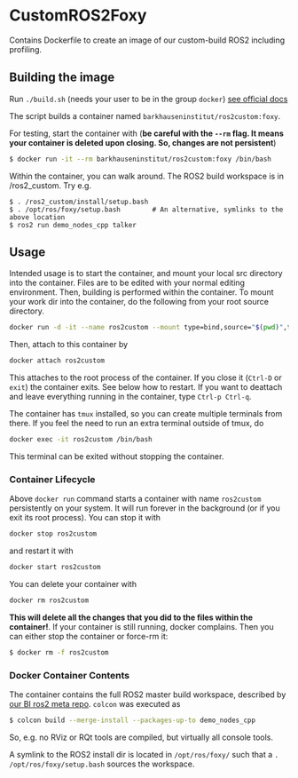# CustomROS2Foxy

Contains Dockerfile to create an image of our custom-build ROS2 including profiling.

## Building the image
Run `./build.sh` (needs your user to be in the group `docker`) [see official docs](https://docs.docker.com/engine/install/linux-postinstall/#manage-docker-as-a-non-root-user)

The script builds a container named `barkhauseninstitut/ros2custom:foxy`.

For testing, start the container with (**be careful with the `--rm` flag. It means your container is deleted upon closing. So, changes are not persistent**)

```bash
$ docker run -it --rm barkhauseninstitut/ros2custom:foxy /bin/bash
```

Within the container, you can walk around. The ROS2 build workspace is in /ros2_custom. Try e.g.

```
$ . /ros2_custom/install/setup.bash
$ . /opt/ros/foxy/setup.bash        # An alternative, symlinks to the above location
$ ros2 run demo_nodes_cpp talker
```

## Usage
Intended usage is to start the container, and mount your local src directory into the container. Files are to be edited with your normal editing environment. Then, building is performed within the container. To mount your work dir into the container, do the following from your root source directory.

```bash
docker run -d -it --name ros2custom --mount type=bind,source="$(pwd)",target=/src barkhauseninstitut/ros2custom:foxy
```

Then, attach to this container by

```bash
docker attach ros2custom
```

This attaches to the root process of the container. If you close it (`Ctrl-D` or `exit`) the container exits. See below how to restart. If you want to deattach and leave everything running in the container, type `Ctrl-p Ctrl-q`.

The container has `tmux` installed, so you can create multiple terminals from there. If you feel the need to run an extra terminal outside of tmux, do

```bash
docker exec -it ros2custom /bin/bash
```

This terminal can be exited without stopping the container. 

### Container Lifecycle
Above `docker run` command starts a container with name `ros2custom` persistently on your system. It will run forever in the background (or if you exit its root process). You can stop it with

```bash
docker stop ros2custom
```

and restart it with

```bash
docker start ros2custom
```

You can delete your container with

```bash
docker rm ros2custom
```

**This will delete all the changes that you did to the files within the container!**. If your container is still running, docker complains. Then you can either stop the container or force-rm it:

```bash
$ docker rm -f ros2custom
```

### Docker Container Contents
The container contains the full ROS2 master build workspace, described by [our BI ros2 meta repo](https://github.com/Barkhausen-Institut/ros2/blob/master/ros2.repos). `colcon` was executed as

```bash
$ colcon build --merge-install --packages-up-to demo_nodes_cpp
```

So, e.g. no RViz or RQt tools are compiled, but virtually all console tools. 

A symlink to the ROS2 install dir is located in `/opt/ros/foxy/` such that a `. /opt/ros/foxy/setup.bash` sources the workspace.